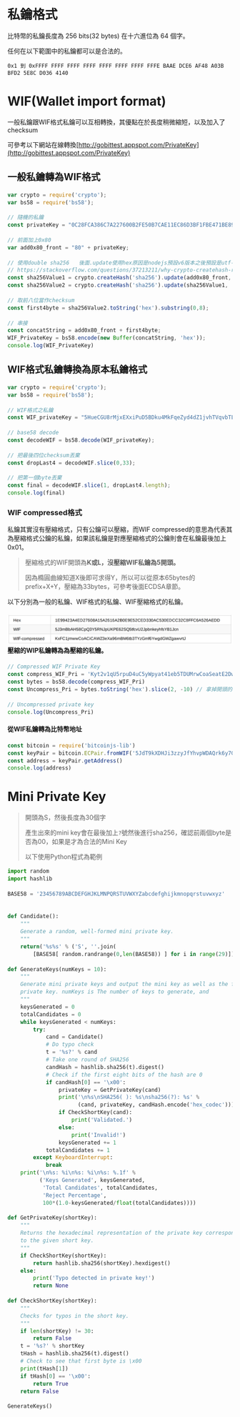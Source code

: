 # 私鑰格式

比特幣的私鑰長度為 256 bits\(32 bytes\) 在十六進位為 64 個字。

任何在以下範圍中的私鑰都可以是合法的。

```
0x1 到 0xFFFF FFFF FFFF FFFF FFFF FFFF FFFF FFFE BAAE DCE6 AF48 A03B BFD2 5E8C D036 4140
```

# WIF\(Wallet import format\)

一般私鑰跟WIF格式私鑰可以互相轉換，其優點在於長度稍微縮短，以及加入了checksum

可參考以下網站在線轉換[http://gobittest.appspot.com/PrivateKey](http://gobittest.appspot.com/PrivateKey)

## 一般私鑰轉為WIF格式

```js
var crypto = require('crypto');
var bs58 = require('bs58');

// 隨機的私鑰
const privateKey = "0C28FCA386C7A227600B2FE50B7CAE11EC86D3BF1FBE471BE89827E19D72AA1D";

// 前面加上0x80
var add0x80_front = "80" + privateKey;

// 使用double sha256   後面.update使用hex原因是nodejs預設v6版本之後預設是utf-8
// https://stackoverflow.com/questions/37213211/why-crypto-createhash-returns-different-output-in-new-version
const sha256Value1 = crypto.createHash('sha256').update(add0x80_front, 'hex').digest();
const sha256Value2 = crypto.createHash('sha256').update(sha256Value1, 'hex').digest();

// 取前八位當作checksum
const first4byte = sha256Value2.toString('hex').substring(0,8);

// 串接
const concatString = add0x80_front + first4byte; 
WIF_PrivateKey = bs58.encode(new Buffer(concatString, 'hex'));
console.log(WIF_PrivateKey)
```

## WIF格式私鑰轉換為原本私鑰格式

```js
var crypto = require('crypto');
var bs58 = require('bs58');

// WIF格式之私鑰
const WIF_privateKey = "5HueCGU8rMjxEXxiPuD5BDku4MkFqeZyd4dZ1jvhTVqvbTLvyTJ";

// base58 decode
const decodeWIF = bs58.decode(WIF_privateKey);

// 把最後四位checksum丟棄
const dropLast4 = decodeWIF.slice(0,33);

// 把第一個byte丟棄
const final = decodeWIF.slice(1, dropLast4.length);
console.log(final)
```

### WIF­ compressed格式

私鑰其實沒有壓縮格式，只有公鑰可以壓縮，而WIF­ compressed的意思為代表其為壓縮格式公鑰的私鑰，如果該私鑰是對應壓縮格式的公鑰則會在私鑰最後加上0x01。

> 壓縮格式的WIF開頭為**K或L，沒壓縮WIF私鑰為5開頭。**
>
> 因為橢圓曲線知道X後即可求得Y，所以可以從原本65bytes的prefix+X+Y，壓縮為33bytes，可參考後面ECDSA章節。



以下分別為一般的私鑰、WIF格式的私鑰、WIF壓縮格式的私鑰。

#### ![](/assets/896.png)壓縮的WIP私鑰轉為為壓縮的私鑰。

```js
// Compressed WIF Private Key
const compress_WIF_Pri = 'Kyt2v1qU5rpuD4uC5yWpyat41eb5TDUMrwCoaSeatE2DwVA7MMfG'
const bytes = bs58.decode(compress_WIF_Pri)
const Uncompress_Pri = bytes.toString('hex').slice(2, -10) // 拿掉開頭的80與結尾的01加上八位校驗碼。

// Uncompressed private key
console.log(Uncompress_Pri)
```

#### 從WIF私鑰轉為比特幣地址

```js
const bitcoin = require('bitcoinjs-lib')
const keyPair = bitcoin.ECPair.fromWIF('5JdT9kXDHJi3zzyJfYhvpWDAQrk6y7GPCkQiQfdxk5aV4jrq12A') // 輸入WIF格式私鑰
const address = keyPair.getAddress()
console.log(address)
```

# Mini Private Key

> 開頭為S，然後長度為30個字
>
> 產生出來的mini key會在最後加上`?`號然後進行sha256，確認前兩個byte是否為00，如果是才為合法的Mini Key
>
> 以下使用Python程式為範例

```python
import random
import hashlib

BASE58 = '23456789ABCDEFGHJKLMNPQRSTUVWXYZabcdefghijkmnopqrstuvwxyz'


def Candidate():
    """
    Generate a random, well-formed mini private key.
    """
    return('%s%s' % ('S', ''.join(
        [BASE58[ random.randrange(0,len(BASE58)) ] for i in range(29)])))

def GenerateKeys(numKeys = 10):
    """
    Generate mini private keys and output the mini key as well as the full
    private key. numKeys is The number of keys to generate, and 
    """
    keysGenerated = 0
    totalCandidates = 0
    while keysGenerated < numKeys:
        try:
            cand = Candidate()
            # Do typo check
            t = '%s?' % cand
            # Take one round of SHA256
            candHash = hashlib.sha256(t).digest()
            # Check if the first eight bits of the hash are 0
            if candHash[0] == '\x00':
                privateKey = GetPrivateKey(cand)
                print('\n%s\nSHA256( ): %s\nsha256(?): %s' %
                      (cand, privateKey, candHash.encode('hex_codec')))
                if CheckShortKey(cand):
                    print('Validated.')
                else:
                    print('Invalid!')
                keysGenerated += 1
            totalCandidates += 1
        except KeyboardInterrupt:
            break
    print('\n%s: %i\n%s: %i\n%s: %.1f' %
          ('Keys Generated', keysGenerated,
           'Total Candidates', totalCandidates,
           'Reject Percentage',
           100*(1.0-keysGenerated/float(totalCandidates))))

def GetPrivateKey(shortKey):
    """
    Returns the hexadecimal representation of the private key corresponding
    to the given short key.
    """
    if CheckShortKey(shortKey):
        return hashlib.sha256(shortKey).hexdigest()
    else:
        print('Typo detected in private key!')
        return None

def CheckShortKey(shortKey):
    """
    Checks for typos in the short key.
    """
    if len(shortKey) != 30:
        return False
    t = '%s?' % shortKey
    tHash = hashlib.sha256(t).digest()
    # Check to see that first byte is \x00
    print(tHash[1])
    if tHash[0] == '\x00':
        return True
    return False

GenerateKeys()
```



